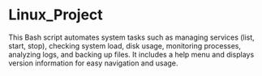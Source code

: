 # Linux_Project
This Bash script automates system tasks such as managing services (list, start, stop), checking system load, disk usage, monitoring processes, analyzing logs, and backing up files. It includes a help menu and displays version information for easy navigation and usage.

